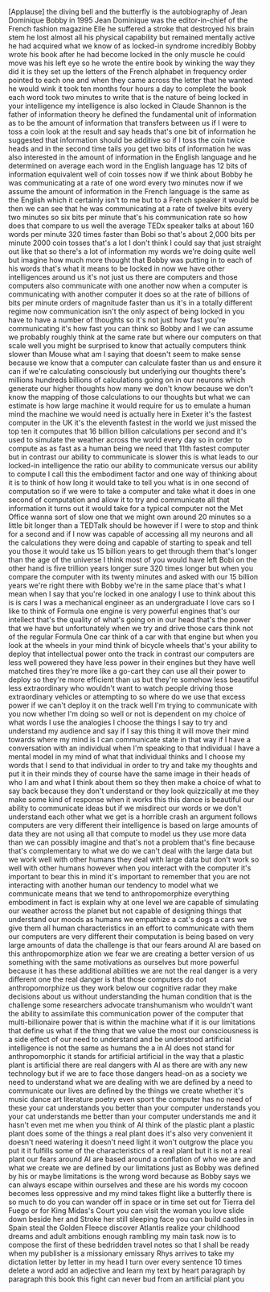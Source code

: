 
[Applause]
the diving bell and the butterfly is the
autobiography of Jean Dominique Bobby in
1995 Jean Dominique was the
editor-in-chief of the French fashion
magazine Elle he suffered a stroke that
destroyed his brain stem he lost almost
all his physical capability but remained
mentally active he had acquired what we
know of as locked-in syndrome incredibly
Bobby wrote his book after he had become
locked in the only muscle he could move
was his left eye so he wrote the entire
book by winking the way they did it is
they set up the letters of the French
alphabet in frequency order pointed to
each one and when they came across the
letter that he wanted he would wink it
took ten months four hours a day to
complete the book each word took two
minutes to write that is the nature of
being locked in your intelligence my
intelligence is also locked in Claude
Shannon is the father of information
theory he defined the fundamental unit
of information as to be the amount of
information that transfers between us if
I were to toss a coin look at the result
and say heads that&#39;s one bit of
information he suggested that
information should be additive so if I
toss the coin twice heads and in the
second time tails you get two bits of
information he was also interested in
the amount of information in the English
language and he determined on average
each word in the English language has 12
bits of information equivalent
well of coin tosses now if we think
about Bobby he was communicating at a
rate of one word every two minutes now
if we assume the amount of information
in the French language is the same as
the English which it certainly isn&#39;t to
me but to a French speaker it would be
then we can see that he was
communicating at a rate of twelve bits
every two minutes so six bits per minute
that&#39;s his communication rate so how
does that compare to us well the average
TEDx speaker talks at about 160 words
per minute 320 times faster than Bobi so
that&#39;s about 2,000 bits per minute 2000
coin tosses that&#39;s a lot I don&#39;t think I
could say that just straight out like
that so there&#39;s a lot of information my
words we&#39;re doing quite well but imagine
how much more thought that Bobby was
putting in to each of his words that&#39;s
what it means to be locked in now we
have other intelligences around us it&#39;s
not just us there are computers and
those computers also communicate with
one another now when a computer is
communicating with another computer it
does so at the rate of billions of bits
per minute orders of magnitude faster
than us it&#39;s in a totally different
regime now communication isn&#39;t the only
aspect of being locked in you have to
have a number of thoughts so it&#39;s not
just how fast you&#39;re communicating it&#39;s
how fast you can think so Bobby and I we
can assume we probably roughly think at
the same rate but where our computers on
that scale well you might be surprised
to know that actually computers think
slower than Mouse what am I saying that
doesn&#39;t seem to make sense because we
know that a computer can calculate
faster than us and ensure it can if
we&#39;re calculating consciously but
underlying our thoughts
there&#39;s millions hundreds billions of
calculations going on in our neurons
which generate our higher thoughts how
many we don&#39;t know because we don&#39;t know
the mapping of those calculations to our
thoughts but what we can estimate is how
large
machine it would require for us to
emulate a human mind the machine we
would need is actually here in Exeter
it&#39;s the fastest computer in the UK it&#39;s
the eleventh fastest in the world we
just missed the top ten it computes that
16 billion billion calculations per
second and it&#39;s used to simulate the
weather across the world every day so in
order to compute as as fast as a human
being we need that 11th fastest computer
but in contrast our ability to
communicate is slower this is what leads
to our locked-in intelligence the ratio
our ability to communicate versus our
ability to compute I call this the
embodiment factor and one way of
thinking about it is to think of how
long it would take to tell you what is
in one second of computation so if we
were to take a computer and take what it
does in one second of computation and
allow it to try and communicate all that
information it turns out it would take
for a typical computer not the Met
Office wanna sort of slow one that we
might own around 20 minutes so a little
bit longer than a TEDTalk should be
however if I were to stop and think for
a second and if I now was capable of
accessing all my neurons and all the
calculations they were doing and capable
of starting to speak and tell you those
it would take us 15 billion years to get
through them that&#39;s longer than the age
of the universe I think most of you
would have left
Bobi on the other hand is five trillion
years longer sure 320 times longer but
when you compare the computer with its
twenty minutes and asked with our 15
billion years we&#39;re right there with
Bobby we&#39;re in the same place that&#39;s
what I mean when I say that you&#39;re
locked in one analogy I use to think
about this is is cars I was a mechanical
engineer as an undergraduate I love cars
so I like to think of Formula one engine
is very powerful engines that&#39;s our
intellect that&#39;s the quality of what&#39;s
going on in our head that&#39;s the power
that we have but unfortunately when we
try and drive those cars think not of
the regular Formula One car think of a
car with that engine but when you look
at the wheels in your mind think of
bicycle wheels
that&#39;s your ability to deploy that
intellectual power onto the track in
contrast our computers are less well
powered they have less power in their
engines but they have well matched tires
they&#39;re more like a go-cart they can use
all their power to deploy so they&#39;re
more efficient than us but they&#39;re
somehow less beautiful less
extraordinary who wouldn&#39;t want to watch
people driving those extraordinary
vehicles or attempting to so where do we
use that excess power if we can&#39;t deploy
it on the track well I&#39;m trying to
communicate with you now whether I&#39;m
doing so well or not is dependent on my
choice of what words I use the analogies
I choose the things I say to try and
understand my audience and say if I say
this thing it will move their mind
towards where my mind is I can
communicate state in that way if I have
a conversation with an individual when
I&#39;m speaking to that individual I have a
mental model in my mind of what that
individual thinks and I choose my words
that I send to that individual in order
to try and take my thoughts and put it
in their minds they of course have the
same image in their heads of who I am
and what I think about them so they then
make a choice of what to say back
because they don&#39;t understand or they
look quizzically at me they make some
kind of response
when it works this this dance is
beautiful our ability to communicate
ideas but if we misdirect our words or
we don&#39;t understand each other what we
get is a horrible crash an argument
follows computers are very different
their intelligence is based on large
amounts of data they are not using all
that compute to model us they use more
data than we can possibly imagine and
that&#39;s not a problem
that&#39;s fine because that&#39;s complementary
to what we do we can&#39;t deal with the
large data but we work well with other
humans they deal with large data but
don&#39;t work so well with other humans
however when you interact with the
computer it&#39;s important to bear this in
mind it&#39;s important to remember that you
are not interacting with another human
our tendency to model what we
communicate means that we tend to
anthropomorphize everything embodiment
in fact is explain why at one level we
are capable of simulating our weather
across the planet but not capable of
designing things that understand our
moods as humans we empathize a cat&#39;s
dogs a cars we give them all human
characteristics in an effort to
communicate with them our computers are
very different their computation is
being based on very large amounts of
data the challenge is that our fears
around AI are based on this
anthropomorphize ation we fear we are
creating a better version of us
something with the same motivations as
ourselves but more powerful because it
has these additional abilities we are
not the real danger is a very different
one the real danger is that those
computers do not anthropomorphize us
they work below our cognitive radar they
make decisions about us without
understanding the human condition that
is the challenge
some researchers advocate transhumanism
who wouldn&#39;t want the ability to
assimilate this communication power of
the computer that multi-billionaire
power that is within the machine what if
it is our limitations that define us
what if the thing that we value the most
our consciousness is a side effect of
our need to understand and be understood
artificial intelligence is not the same
as humans the a in AI does not stand for
anthropomorphic it stands for artificial
artificial in the way that a plastic
plant is artificial there are real
dangers with AI as there are with any
new technology but if we are to face
those dangers head-on as a society we
need to understand what we are dealing
with we are defined by a need to
communicate our lives are defined by the
things we create whether it&#39;s music
dance art literature poetry even sport
the computer has no need of these your
cat understands you better than your
computer understands you your cat
understands me better than your computer
understands me and it hasn&#39;t even met me
when you think of AI think of the
plastic plant a plastic plant does some
of the things a real plant does it&#39;s
also very convenient it doesn&#39;t need
watering it doesn&#39;t need light it won&#39;t
outgrow the place you put it it fulfills
some of the characteristics of a real
plant but it is not a real plant our
fears around AI are based around a
conflation of who we are
and what we create we are defined by our
limitations just as Bobby was defined by
his or maybe limitations is the wrong
word because as Bobby says we can always
escape within ourselves and these are
his words my cocoon becomes less
oppressive and my mind takes flight like
a butterfly
there is so much to do you can wander
off in space or in time set out for
Tierra del Fuego or for King Midas&#39;s
Court you can visit the woman you love
slide down beside her and Stroke her
still sleeping face you can build
castles in Spain steal the Golden Fleece
discover Atlantis realize your childhood
dreams and adult ambitions enough
rambling my main task now is to compose
the first of these bedridden travel
notes so that I shall be ready when my
publisher is a missionary emissary Rhys
arrives to take my dictation letter by
letter in my head I turn over every
sentence 10 times delete a word add an
adjective and learn my text by heart
paragraph by paragraph this book this
fight can never bud from an artificial
plant
you

